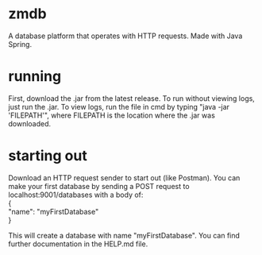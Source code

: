 # zmdb
A database platform that operates with HTTP requests. Made with Java Spring.

# running
First, download the .jar from the latest release. To run without viewing logs, just run the .jar. To view logs, run the file in cmd by typing "java -jar 'FILEPATH'", where FILEPATH is the location where the .jar was downloaded.

# starting out
Download an HTTP request sender to start out (like Postman). You can make your first database by sending a POST request to localhost:9001/databases with a body of:  
{  
"name": "myFirstDatabase"  
}  

This will create a database with name "myFirstDatabase". You can find further documentation in the HELP.md file.
